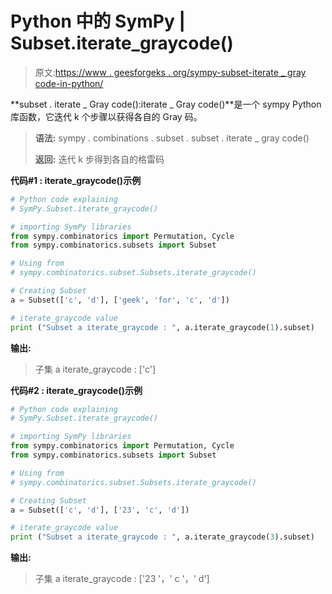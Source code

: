 # Python 中的 SymPy | Subset.iterate_graycode()

> 原文:[https://www . geesforgeks . org/sympy-subset-iterate _ gray code-in-python/](https://www.geeksforgeeks.org/sympy-subset-iterate_graycode-in-python/)

**subset . iterate _ Gray code():iterate _ Gray code()**是一个 sympy Python 库函数，它迭代 k 个步骤以获得各自的 Gray 码。

> **语法:**
> sympy . combinations . subset . subset . iterate _ gray code()
> 
> **返回:**
> 迭代 k 步得到各自的格雷码

**代码#1 : iterate_graycode()示例**

```py
# Python code explaining
# SymPy.Subset.iterate_graycode()

# importing SymPy libraries
from sympy.combinatorics import Permutation, Cycle
from sympy.combinatorics.subsets import Subset

# Using from 
# sympy.combinatorics.subset.Subsets.iterate_graycode()

# Creating Subset
a = Subset(['c', 'd'], ['geek', 'for', 'c', 'd'])

# iterate_graycode value
print ("Subset a iterate_graycode : ", a.iterate_graycode(1).subset)
```

**输出:**

> 子集 a iterate_graycode : ['c']

**代码#2 : iterate_graycode()示例**

```py
# Python code explaining
# SymPy.Subset.iterate_graycode()

# importing SymPy libraries
from sympy.combinatorics import Permutation, Cycle
from sympy.combinatorics.subsets import Subset

# Using from 
# sympy.combinatorics.subset.Subsets.iterate_graycode()

# Creating Subset
a = Subset(['c', 'd'], ['23', 'c', 'd'])

# iterate_graycode value
print ("Subset a iterate_graycode : ", a.iterate_graycode(3).subset)
```

**输出:**

> 子集 a iterate_graycode : ['23 '，' c '，' d']